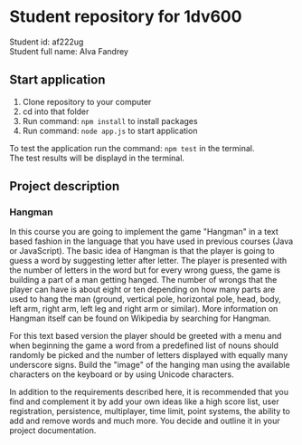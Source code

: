 # Student repository for 1dv600

Student id: af222ug    
Student full name: Alva Fandrey

## Start application
1. Clone repository to your computer
2. cd into that folder
3. Run command: `npm install` to install packages
4. Run command: `node app.js` to start application

To test the application run the command: `npm test` in the terminal.     
The test results will be displayd in the terminal.

## Project description
### Hangman

In this course you are going to implement the game "Hangman" in a text based fashion in the language that you have used in previous courses (Java or JavaScript). The basic idea of Hangman is that the player is going to guess a word by suggesting letter after letter. The player is presented with the number of letters in the word but for every wrong guess, the game is building a part of a man getting hanged. The number of wrongs that the player can have is about eight or ten depending on how many parts are used to hang the man (ground, vertical pole, horizontal pole, head, body, left arm, right arm, left leg and right arm or similar). More information on Hangman itself can be found on Wikipedia by searching for Hangman.
 
For this text based version the player should be greeted with a menu and when beginning the game a word from a predefined list of nouns should randomly be picked and the number of letters displayed with equally many underscore signs. Build the "image" of the hanging man using the available characters on the keyboard or by using Unicode characters.

In addition to the requirements described here, it is recommended that you find and complement it by add your own ideas like a high score list, user registration, persistence, multiplayer, time limit, point systems, the ability to add and remove words and much more. You decide and outline it in your project documentation. 
